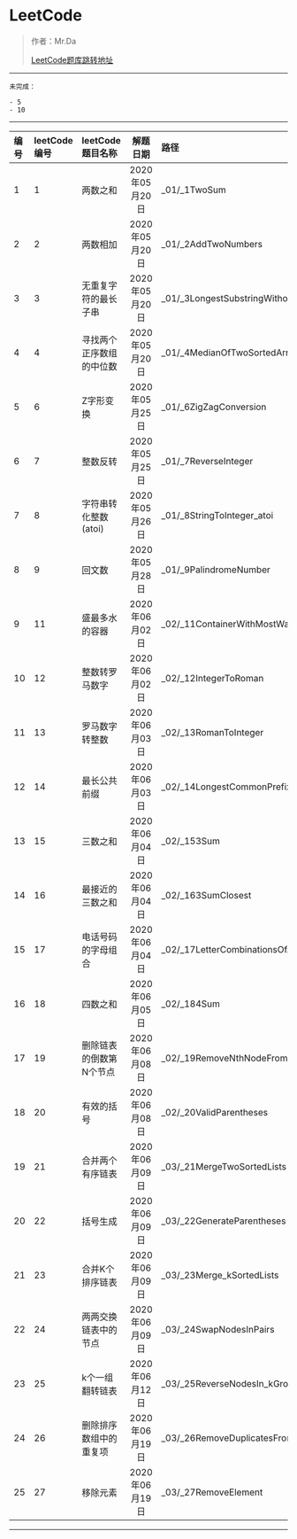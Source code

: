 # LeetCode #
> 作者：Mr.Da
> 
> [LeetCode题库跳转地址](https://leetcode-cn.com/problemset/all/ "leetcode-cn.com")


----------

    未完成：
    
    - 5
    - 10

----------

| 编号 | leetCode编号 | leetCode题目名称 | 解题日期 | 路径 |
| :-  | :- | :- | :-:| :- |
| 1 | 1 | 两数之和 | 2020年05月20日 | _01/_1TwoSum |
| 2 | 2 | 两数相加 | 2020年05月20日 | _01/_2AddTwoNumbers |
| 3 | 3 | 无重复字符的最长子串 | 2020年05月20日 | _01/_3LongestSubstringWithoutRepeatingCharacters |
| 4 | 4 | 寻找两个正序数组的中位数 | 2020年05月20日 | _01/_4MedianOfTwoSortedArrays |
| 5 | 6 | Z字形变换 | 2020年05月25日 | _01/_6ZigZagConversion |
| 6 | 7 | 整数反转 | 2020年05月25日 | _01/_7ReverseInteger |
| 7 | 8 | 字符串转化整数(atoi) | 2020年05月26日 | _01/_8StringToInteger_atoi |
| 8 | 9 | 回文数 | 2020年05月28日 | _01/_9PalindromeNumber |
| 9 | 11 | 盛最多水的容器 | 2020年06月02日 | _02/_11ContainerWithMostWater |
| 10 | 12 | 整数转罗马数字 | 2020年06月02日 | _02/_12IntegerToRoman |
| 11 | 13 | 罗马数字转整数 | 2020年06月03日 | _02/_13RomanToInteger |
| 12 | 14 | 最长公共前缀 | 2020年06月03日 | _02/_14LongestCommonPrefix |
| 13 | 15 | 三数之和 | 2020年06月04日 | _02/_153Sum |
| 14 | 16 | 最接近的三数之和 | 2020年06月04日 | _02/_163SumClosest |
| 15 | 17 | 电话号码的字母组合 | 2020年06月04日 | _02/_17LetterCombinationsOfAPhoneNumber |
| 16 | 18 | 四数之和 | 2020年06月05日 | _02/_184Sum |
| 17 | 19 | 删除链表的倒数第N个节点 | 2020年06月08日 | _02/_19RemoveNthNodeFromEndOfList |
| 18 | 20 | 有效的括号 | 2020年06月08日 | _02/_20ValidParentheses |
| 19 | 21 | 合并两个有序链表 | 2020年06月09日 | _03/_21MergeTwoSortedLists |
| 20 | 22 | 括号生成 | 2020年06月09日 | _03/_22GenerateParentheses |
| 21 | 23 | 合并K个排序链表 | 2020年06月09日 | _03/_23Merge_kSortedLists |
| 22 | 24 | 两两交换链表中的节点 | 2020年06月09日 | _03/_24SwapNodesInPairs |
| 23 | 25 | k个一组翻转链表 | 2020年06月12日 | _03/_25ReverseNodesIn_kGroup |
| 24 | 26 | 删除排序数组中的重复项 | 2020年06月19日 | _03/_26RemoveDuplicatesFromSortedArray |
| 25 | 27 | 移除元素 | 2020年06月19日 | _03/_27RemoveElement |

----------